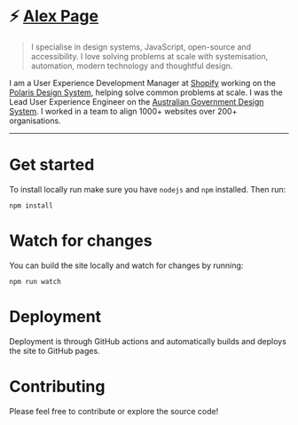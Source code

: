 # ⚡️ [Alex Page](http://alexpage.com.au)

> I specialise in design systems, JavaScript, open-source and accessibility. I love solving problems at scale with systemisation, automation, modern technology and thoughtful design.

I am a User Experience Development Manager at [Shopify](https://www.shopify.com) working on the [Polaris Design System](https://polaris.shopify.com/), helping solve common problems at scale. I was the Lead User Experience Engineer on the [Australian Government Design System](https://designsystem.gov.au). I worked in a team to align 1000+ websites over 200+ organisations.

---

# Get started

To install locally run make sure you have `nodejs` and `npm` installed. Then run:
```
npm install
```


# Watch for changes

You can build the site locally and watch for changes by running:
```
npm run watch
```


# Deployment

Deployment is through GitHub actions and automatically builds and deploys the site to GitHub pages.


# Contributing

Please feel free to contribute or explore the source code!
